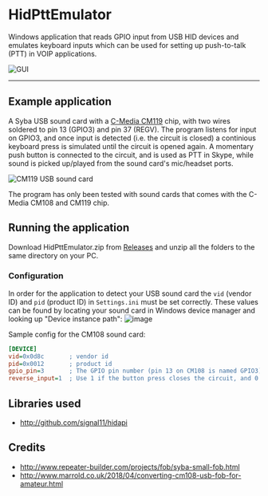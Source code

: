 # HidPttEmulator

Windows application that reads GPIO input from USB HID devices and emulates keyboard inputs which can be used for setting up push-to-talk (PTT) in VOIP applications. 

![GUI](https://i.gyazo.com/afa12e883e2efc1a81df77fec5098902.png)

--------------

## Example application

A Syba USB sound card with a [C-Media CM119](http://www.repeater-builder.com/voip/pdf/cm119-datasheet.pdf) chip, with two wires soldered to pin 13 (GPIO3) and pin 37 (REGV). The program listens for input on GPIO3, and once input is detected (i.e. the circuit is closed) a continious keyboard press is simulated until the circuit is opened again. A momentary push button is connected to the circuit, and is used as PTT in Skype, while sound is picked up/played from the sound card's mic/headset ports.

![CM119 USB sound card](https://i.gyazo.com/e9b390dc40d5dd1295871ceb6926e674.png)

The program has only been tested with sound cards that comes with the C-Media CM108 and CM119 chip. 

## Running the application

Download HidPttEmulator.zip from [Releases](https://github.com/EvenAR/HidPttEmulator/releases) and unzip all the folders to the same directory on your PC.

### Configuration

In order for the application to detect your USB sound card the `vid` (vendor ID) and `pid` (product ID) in `Settings.ini` must be set correctly. These values can be found by locating your sound card in Windows device manager and looking up "Device instance path":
![image](https://github.com/EvenAR/HidPttEmulator/assets/5177099/78f623d0-194f-4682-af6e-1550753b882f)

Sample config for the CM108 sound card:
```ini
[DEVICE]
vid=0x0d8c       ; vendor id
pid=0x0012       ; product id
gpio_pin=3       ; The GPIO pin number (pin 13 on CM108 is named GPIO3)
reverse_input=1  ; Use 1 if the button press closes the circuit, and 0 if it opens the circuit 
```

## Libraries used
- http://github.com/signal11/hidapi

## Credits
- http://www.repeater-builder.com/projects/fob/syba-small-fob.html
- http://www.marrold.co.uk/2018/04/converting-cm108-usb-fob-for-amateur.html
